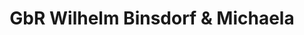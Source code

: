 ---
title: "GbR Wilhelm Binsdorf & Michaela"
url: /bad-reichenhall/gbr-wilhelm-binsdorf-und-michaela/
shop: Parfümerie
---